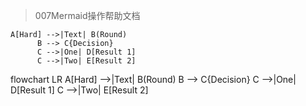
> 007Mermaid操作帮助文档

```flowchart
A[Hard] -->|Text| B(Round)
      B --> C{Decision}
      C -->|One| D[Result 1]
      C -->|Two| E[Result 2]
```


<!DOCTYPE html>
<html lang="en">

  <body>
    <div  class="mermaid">
      flowchart LR
      A[Hard] -->|Text| B(Round)
      B --> C{Decision}
      C -->|One| D[Result 1]
      C -->|Two| E[Result 2]
    </div>
    <script type="module">
      import mermaid from 'https://cdn.jsdelivr.net/npm/mermaid@10/dist/mermaid.esm.min.mjs';
    </script>
  </body>
</html>









